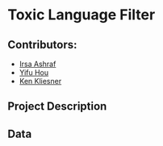 # Toxic Language Filter

## Contributors:
- [Irsa Ashraf](https://github.com/irsa-ashraf)
- [Yifu Hou](https://github.com/yifu-hou)
- [Ken Kliesner](https://github.com/kenkliesner)

## Project Description 


## Data
